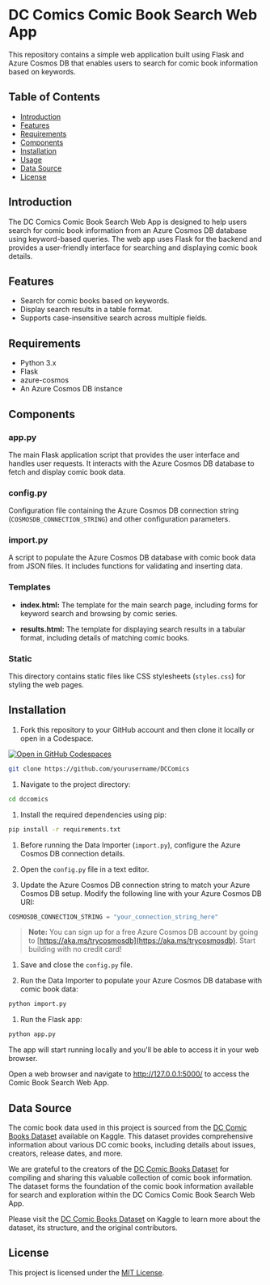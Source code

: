 # DC Comics Comic Book Search Web App

This repository contains a simple web application built using Flask and Azure Cosmos DB that enables users to search for comic book information based on keywords.

## Table of Contents

- [Introduction](#introduction)
- [Features](#features)
- [Requirements](#requirements)
- [Components](#components)
- [Installation](#installation)
- [Usage](#usage)
- [Data Source](#data-source)
- [License](#license)

## Introduction

The DC Comics Comic Book Search Web App is designed to help users search for comic book information from an Azure Cosmos DB database using keyword-based queries. The web app uses Flask for the backend and provides a user-friendly interface for searching and displaying comic book details.

## Features

- Search for comic books based on keywords.
- Display search results in a table format.
- Supports case-insensitive search across multiple fields.

## Requirements

- Python 3.x
- Flask
- azure-cosmos
- An Azure Cosmos DB instance

## Components

### app.py

The main Flask application script that provides the user interface and handles user requests. It interacts with the Azure Cosmos DB database to fetch and display comic book data.

### config.py

Configuration file containing the Azure Cosmos DB connection string (`COSMOSDB_CONNECTION_STRING`) and other configuration parameters.

### import.py

A script to populate the Azure Cosmos DB database with comic book data from JSON files. It includes functions for validating and inserting data.

### Templates

- **index.html:** The template for the main search page, including forms for keyword search and browsing by comic series.

- **results.html:** The template for displaying search results in a tabular format, including details of matching comic books.

### Static

This directory contains static files like CSS stylesheets (`styles.css`) for styling the web pages.

## Installation

1. Fork this repository to your GitHub account and then clone it locally or open in a Codespace.

[![Open in GitHub Codespaces](https://github.com/codespaces/badge.svg)](https://codespaces.new/jaydestro/DCComics)

```bash
git clone https://github.com/yourusername/DCComics
```

1. Navigate to the project directory:

```bash
cd dccomics
```

1. Install the required dependencies using pip:

```bash
pip install -r requirements.txt
```

1. Before running the Data Importer (`import.py`), configure the Azure Cosmos DB connection details.

1. Open the `config.py` file in a text editor.

1. Update the Azure Cosmos DB connection string to match your Azure Cosmos DB setup. Modify the following line with your Azure Cosmos DB URI:

```python
COSMOSDB_CONNECTION_STRING = "your_connection_string_here"
```

> **Note:** You can sign up for a free Azure Cosmos DB account by going to [https://aka.ms/trycosmosdb](https://aka.ms/trycosmosdb). Start building with no credit card!

1. Save and close the `config.py` file.

1. Run the Data Importer to populate your Azure Cosmos DB database with comic book data:

```bash
python import.py
```

1. Run the Flask app:

```bash 
python app.py
```

The app will start running locally and you'll be able to access it in your web browser.

Open a web browser and navigate to http://127.0.0.1:5000/ to access the Comic Book Search Web App.

## Data Source

The comic book data used in this project is sourced from the [DC Comic Books Dataset](https://www.kaggle.com/datasets/deepcontractor/dc-comic-books-dataset) available on Kaggle. This dataset provides comprehensive information about various DC comic books, including details about issues, creators, release dates, and more.

We are grateful to the creators of the [DC Comic Books Dataset](https://www.kaggle.com/datasets/deepcontractor/dc-comic-books-dataset) for compiling and sharing this valuable collection of comic book information. The dataset forms the foundation of the comic book information available for search and exploration within the DC Comics Comic Book Search Web App.

Please visit the [DC Comic Books Dataset](https://www.kaggle.com/datasets/deepcontractor/dc-comic-books-dataset) on Kaggle to learn more about the dataset, its structure, and the original contributors.

## License

This project is licensed under the [MIT License](LICENSE).
